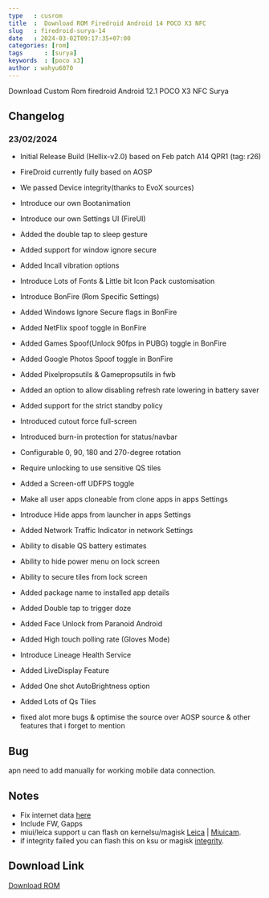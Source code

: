 ```yaml
---
type   : cusrom
title  :  Download ROM Firedroid Android 14 POCO X3 NFC
slug   : firedroid-surya-14
date   : 2024-03-02T09:17:35+07:00
categories: [rom]
tags      : [surya]
keywords  : [poco x3]
author : wahyu6070
---
```


Download Custom Rom firedroid Android 12.1 POCO X3 NFC Surya

## Changelog
### 23/02/2024

- Initial Release Build (Hellix-v2.0) based on Feb patch A14 QPR1 (tag: r26)

- FireDroid currently fully based on AOSP

- We passed Device integrity(thanks to EvoX sources)

- Introduce our own Bootanimation 

- Introduce our own Settings UI (FireUI)

- Added the double tap to sleep gesture

- Added support for window ignore secure

- Added Incall vibration options

- Introduce Lots of Fonts & Little bit Icon Pack customisation

- Introduce BonFire (Rom Specific Settings)

- Added Windows Ignore Secure flags in BonFire

- Added NetFlix spoof toggle in BonFire

- Added Games Spoof(Unlock 90fps in PUBG) toggle in BonFire 

- Added Google Photos Spoof toggle in BonFire

- Added Pixelpropsutils & Gamepropsutils in fwb

- Added an option to allow disabling refresh rate lowering in battery saver

- Added support for the strict standby policy

- Introduced cutout force full-screen

- Introduced burn-in protection for status/navbar

- Configurable 0, 90, 180 and 270-degree rotation

- Require unlocking to use sensitive QS tiles

- Added a Screen-off UDFPS toggle

- Make all user apps cloneable from clone apps in apps Settings 

- Introduce Hide apps from launcher in apps Settings

- Added Network Traffic Indicator in network Settings 

- Ability to disable QS battery estimates

- Ability to hide power menu on lock screen

- Ability to secure tiles from lock screen

- Added package name to installed app details

- Added Double tap to trigger doze

- Added Face Unlock from Paranoid Android

- Added High touch polling rate (Gloves Mode)

- Introduce Lineage Health Service

- Added LiveDisplay Feature

- Added One shot AutoBrightness option

- Added Lots of Qs Tiles 

- fixed alot more bugs & optimise the source over AOSP source & other features that i forget to mention

## Bug
apn need to add manually for working mobile data connection.

## Notes
- Fix internet data [here](https://t.me/ssromsurya/268?single)
- Include FW, Gapps
- miui/leica support u can flash on kernelsu/magisk [Leica](https://t.me/GengKapakSurya/38772) | [Miuicam](https://t.me/GengKapakSurya/31592).
- if integrity failed you can flash this on ksu or magisk [integrity](https://github.com/chiteroman/PlayIntegrityFix).

## Download Link
[Download ROM](https://www.pling.com/p/2134117/)

